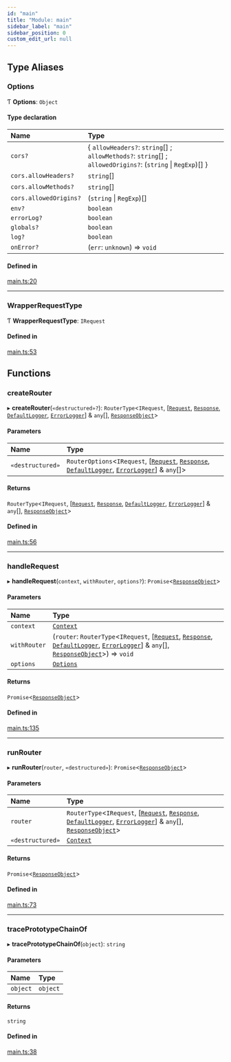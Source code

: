 ```yaml
---
id: "main"
title: "Module: main"
sidebar_label: "main"
sidebar_position: 0
custom_edit_url: null
---
```


## Type Aliases

### Options

Ƭ **Options**: `Object`

#### Type declaration

| Name | Type |
| :------ | :------ |
| `cors?` | \{ `allowHeaders?`: `string`[] ; `allowMethods?`: `string`[] ; `allowedOrigins?`: (`string` \| `RegExp`)[]  } |
| `cors.allowHeaders?` | `string`[] |
| `cors.allowMethods?` | `string`[] |
| `cors.allowedOrigins?` | (`string` \| `RegExp`)[] |
| `env?` | `boolean` |
| `errorLog?` | `boolean` |
| `globals?` | `boolean` |
| `log?` | `boolean` |
| `onError?` | (`err`: `unknown`) => `void` |

#### Defined in

[main.ts:20](https://github.com/kaibun/appwrite-fn-router/blob/2df5bed/src/main.ts#L20)

___

### WrapperRequestType

Ƭ **WrapperRequestType**: `IRequest`

#### Defined in

[main.ts:53](https://github.com/kaibun/appwrite-fn-router/blob/2df5bed/src/main.ts#L53)

## Functions

### createRouter

▸ **createRouter**(`«destructured»?`): `RouterType`\<`IRequest`, [[`Request`](env.md#request), [`Response`](env.md#response), [`DefaultLogger`](env.md#defaultlogger), [`ErrorLogger`](env.md#errorlogger)] & `any`[], [`ResponseObject`](env.md#responseobject)\>

#### Parameters

| Name | Type |
| :------ | :------ |
| `«destructured»` | `RouterOptions`\<`IRequest`, [[`Request`](env.md#request), [`Response`](env.md#response), [`DefaultLogger`](env.md#defaultlogger), [`ErrorLogger`](env.md#errorlogger)] & `any`[]\> |

#### Returns

`RouterType`\<`IRequest`, [[`Request`](env.md#request), [`Response`](env.md#response), [`DefaultLogger`](env.md#defaultlogger), [`ErrorLogger`](env.md#errorlogger)] & `any`[], [`ResponseObject`](env.md#responseobject)\>

#### Defined in

[main.ts:56](https://github.com/kaibun/appwrite-fn-router/blob/2df5bed/src/main.ts#L56)

___

### handleRequest

▸ **handleRequest**(`context`, `withRouter`, `options?`): `Promise`\<[`ResponseObject`](env.md#responseobject)\>

#### Parameters

| Name | Type |
| :------ | :------ |
| `context` | [`Context`](env.md#context) |
| `withRouter` | (`router`: `RouterType`\<`IRequest`, [[`Request`](env.md#request), [`Response`](env.md#response), [`DefaultLogger`](env.md#defaultlogger), [`ErrorLogger`](env.md#errorlogger)] & `any`[], [`ResponseObject`](env.md#responseobject)\>) => `void` |
| `options` | [`Options`](main.md#options) |

#### Returns

`Promise`\<[`ResponseObject`](env.md#responseobject)\>

#### Defined in

[main.ts:135](https://github.com/kaibun/appwrite-fn-router/blob/2df5bed/src/main.ts#L135)

___

### runRouter

▸ **runRouter**(`router`, `«destructured»`): `Promise`\<[`ResponseObject`](env.md#responseobject)\>

#### Parameters

| Name | Type |
| :------ | :------ |
| `router` | `RouterType`\<`IRequest`, [[`Request`](env.md#request), [`Response`](env.md#response), [`DefaultLogger`](env.md#defaultlogger), [`ErrorLogger`](env.md#errorlogger)] & `any`[], [`ResponseObject`](env.md#responseobject)\> |
| `«destructured»` | [`Context`](env.md#context) |

#### Returns

`Promise`\<[`ResponseObject`](env.md#responseobject)\>

#### Defined in

[main.ts:73](https://github.com/kaibun/appwrite-fn-router/blob/2df5bed/src/main.ts#L73)

___

### tracePrototypeChainOf

▸ **tracePrototypeChainOf**(`object`): `string`

#### Parameters

| Name | Type |
| :------ | :------ |
| `object` | `object` |

#### Returns

`string`

#### Defined in

[main.ts:38](https://github.com/kaibun/appwrite-fn-router/blob/2df5bed/src/main.ts#L38)
